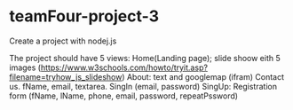 # teamFour-project-3

Create a project with nodej.js

The project should have 5 views:
Home(Landing page); slide shoow eith 5 images (https://www.w3schools.com/howto/tryit.asp?filename=tryhow_js_slideshow)
About: text and googlemap (ifram)
Contact us. fName, email, textarea.
SingIn (email, password)
SingUp: Registration form (fName, lName, phone, email, password, repeatPssword)
